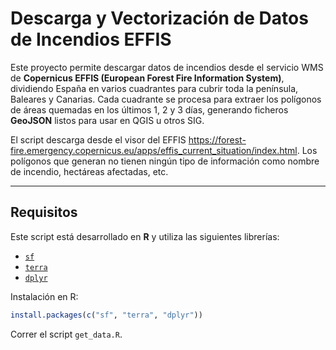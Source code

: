 # Descarga y Vectorización de Datos de Incendios EFFIS

Este proyecto permite descargar datos de incendios desde el servicio WMS de **Copernicus EFFIS (European Forest Fire Information System)**, dividiendo España en varios cuadrantes para cubrir toda la península, Baleares y Canarias.
Cada cuadrante se procesa para extraer los polígonos de áreas quemadas en los últimos 1, 2 y 3 días, generando ficheros **GeoJSON** listos para usar en QGIS u otros SIG.

El script descarga desde el visor del EFFIS https://forest-fire.emergency.copernicus.eu/apps/effis_current_situation/index.html. Los polígonos que generan no tienen ningún tipo de información como nombre de incendio, hectáreas afectadas, etc.

---

## Requisitos

Este script está desarrollado en **R** y utiliza las siguientes librerías:

- [`sf`](https://r-spatial.github.io/sf/)
- [`terra`](https://rspatial.org/terra/)
- [`dplyr`](https://dplyr.tidyverse.org/)

Instalación en R:

```r
install.packages(c("sf", "terra", "dplyr"))
```


Correr el script `get_data.R`.